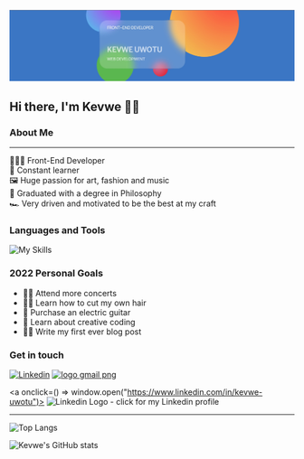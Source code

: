![Banner](kevwe-banner.jpg)

## Hi there, I'm Kevwe 👋🏾

### About Me
---

🧑🏾‍💻 Front-End Developer  
🧠 Constant learner  
🖼️ Huge passion for art, fashion and music  
📜 Graduated with a degree in Philosophy  
🏎️ Very driven and motivated to be the best at my craft


### Languages and Tools

![My Skills](https://skillicons.dev/icons?i=js,react,html,css,git,vscode,figma&theme=light)


### 2022 Personal Goals

- 🕺🏿 Attend more concerts
- 💇🏽 Learn how to cut my own hair
- 🎸 Purchase an electric guitar
- 🎨 Learn about creative coding
- ✍🏽 Write my first ever blog post


### Get in touch

[![Linkedin](https://i.stack.imgur.com/gVE0j.png)](https://www.linkedin.com/in/kevwe-uwotu/)
<a href="mailto:kevwe1996@gmail.com?subject=Let's%20work%20together!%20-%20Github" title="Gmail icon"><img src="https://www.freepnglogos.com/uploads/logo-gmail-png/logo-gmail-png-file-gmail-icon-svg-wikimedia-commons-0.png" width="20" alt="logo gmail png" /></a>


<a onclick=() => window.open("https://www.linkedin.com/in/kevwe-uwotu")>
<img alt="Linkedin Logo - click for my Linkedin profile" width="48px" src="https://camo.githubusercontent.com/c8a9c5b414cd812ad6a97a46c29af67239ddaeae08c41724ff7d945fb4c047e5/68747470733a2f2f6564656e742e6769746875622e696f2f537570657254696e7949636f6e732f696d616765732f7376672f6c696e6b6564696e2e737667" />
<a/>
  
---

![Top Langs](https://github-readme-stats.vercel.app/api/top-langs/?username=kuwotu&layout=compact)

![Kevwe's GitHub stats](https://github-readme-stats.vercel.app/api?username=kuwotu&hide=stars,prs,contribs,issues)
